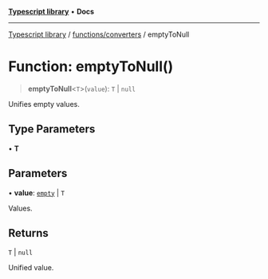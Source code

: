 [**Typescript library**](../../../index.md) • **Docs**

***

[Typescript library](../../../modules.md) / [functions/converters](../index.md) / emptyToNull

# Function: emptyToNull()

> **emptyToNull**\<`T`\>(`value`): `T` \| `null`

Unifies empty values.

## Type Parameters

• **T**

## Parameters

• **value**: [`empty`](../../../types/core/type-aliases/empty.md) \| `T`

Values.

## Returns

`T` \| `null`

Unified value.
